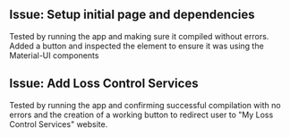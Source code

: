 ## Issue: Setup initial page and dependencies
 Tested by running the app and making sure it compiled without errors. Added a button and inspected the element to ensure it was using the Material-UI components

## Issue: Add Loss Control Services
 Tested by running the app and confirming successful compilation with no errors and the creation of a working button to redirect user to "My Loss Control Services" website.
